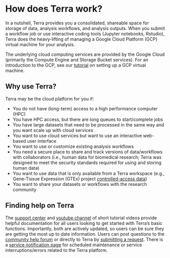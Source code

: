 # How does Terra work?

In a nutshell, Terra provides you a consolidated, shareable space for storage of data, analysis workflows, and analysis outputs. When you submit a workflow job or use interactive coding tools (Jupyter notebooks, Rstudio), Terra does the heavy-lifting of managing a Google Cloud Platform (GCP) virtual machine for your analysis.

The underlying cloud computing services are provided by the Google Cloud (primarily the Compute Engine and Storage Bucket services). For an introduction to the GCP, see our [tutorial](../Introduction-to-GCP/index.md) on setting up a GCP virtual machine.


## Why use Terra?

Terra may be the cloud platform for you if:

- You do not have (long-term) access to a high performance computer (HPC)
- You have HPC access, but there are long queues to start/complete jobs
- You have large datasets that need to be processed in the same way and you want scale up with cloud services
- You want to use cloud services but want to use an interactive web-based user interface
- You want to use or customize existing analysis workflows
- You need a secure place to share and track versions of data/workflows with collaborators (i.e., human data for biomedical research; Terra was designed to meet the security standards required for using and storing human data)
- You want to use data that is only available from a Terra workspace (e.g., Gene-Tissue Expression (GTEx) project [controlled-access data](https://anvilproject.org/data?query=consortium%3DGTEx%2B%2528v8%2529))
- You want to share your datasets or workflows with the research community


## Finding help on Terra

The [support center](https://support.terra.bio/hc/en-us) and [youtube channel](https://www.youtube.com/channel/UCkXAqpR5Hk1ZmNd2-1K2l5Q/videos) of short tutorial videos provide helpful documentation for all users looking to get started with Terra’s basic functions. Importantly, both are actively updated, so users can be sure they are getting the most up to date information. Users can post questions to the [community help forum](https://support.terra.bio/hc/en-us/community/topics) or directly to Terra by [submitting a request](https://support.terra.bio/hc/en-us/requests/new). There is a [service notification page](https://support.terra.bio/hc/en-us/sections/360003692231-Service-Notifications) for scheduled maintenance or service interruptions/errors related to the Terra platform.

